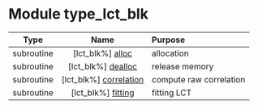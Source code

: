 # Module type_lct_blk

| Type | Name | Purpose |
| :--: | :--: | :---------- |
| subroutine | [lct_blk%] [alloc](https://github.com/benjaminmenetrier/bump-standalone/tree/master/src/type_lct_blk.F90#L70) | allocation |
| subroutine | [lct_blk%] [dealloc](https://github.com/benjaminmenetrier/bump-standalone/tree/master/src/type_lct_blk.F90#L113) | release memory |
| subroutine | [lct_blk%] [correlation](https://github.com/benjaminmenetrier/bump-standalone/tree/master/src/type_lct_blk.F90#L145) | compute raw correlation |
| subroutine | [lct_blk%] [fitting](https://github.com/benjaminmenetrier/bump-standalone/tree/master/src/type_lct_blk.F90#L220) | fitting LCT |
